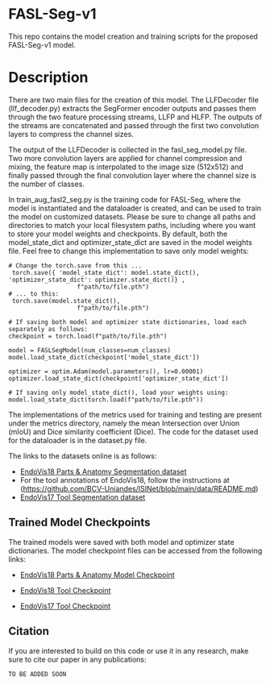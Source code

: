 # FASL-Seg-v1
This repo contains the model creation and training scripts for the proposed FASL-Seg-v1 model.

# Description
There are two main files for the creation of this model. The LLFDecoder file (llf_decoder.py) extracts the SegFormer encoder outputs and passes them through the two feature processing streams, LLFP and HLFP. The outputs of the streams are concatenated and passed through the first two convolution layers to compress the channel sizes. 

The output of the LLFDecoder is collected in the fasl_seg_model.py file. Two more convolution layers are applied for channel compression and mixing, the feature map is interpolated to the image size (512x512) and finally passed through the final convolution layer where the channel size is the number of classes.

In train_aug_fasl2_seg.py is the training code for FASL-Seg, where the model is instantiated and the dataloader is created, and can be used to train the model on customized datasets. Please be sure to change all paths and directories to match your local filesystem paths, including where you want to store your model weights and checkpoints. By default, both the model_state_dict and optimizer_state_dict are saved in the model weights file. Feel free to change this implementation to save only model weights: 
```
# Change the torch.save from this ...
 torch.save({ 'model_state_dict': model.state_dict(), 'optimizer_state_dict': optimizer.state_dict()} ,
                   f"path/to/file.pth")
# ... to this:
 torch.save(model.state_dict(),
                   f"path/to/file.pth")

# If saving both model and optimizer state dictionaries, load each separately as follows:
checkpoint = torch.load(f"path/to/file.pth")

model = FASLSegModel(num_classes=num_classes)
model.load_state_dict(checkpoint['model_state_dict'])

optimizer = optim.Adam(model.parameters(), lr=0.00001)
optimizer.load_state_dict(checkpoint['optimizer_state_dict'])

# If saving only model_state_dict(), load your weights using:
model.load_state_dict(torch.load(f"path/to/file.pth"))
```

The implementations of the metrics used for training and testing are present under the metrics directory, namely the mean Intersection over Union (mIoU) and Dice similarity coefficient (Dice). The code for the dataset used for the dataloader is in the dataset.py file.

The links to the datasets online is as follows:
- [EndoVis18 Parts & Anatomy Segmentation dataset](https://endovissub2018-roboticscenesegmentation.grand-challenge.org/Data/)
- For the tool annotations of EndoVis18, follow the instructions at (https://github.com/BCV-Uniandes/ISINet/blob/main/data/README.md)
- [EndoVis17 Tool Segmentation dataset](https://endovissub2017-roboticinstrumentsegmentation.grand-challenge.org/Data/)

## Trained Model Checkpoints
The trained models were saved with both model and optimizer state dictionaries. The model checkpoint files can be accessed from the following links:

- [EndoVis18 Parts & Anatomy Model Checkpoint](https://drive.google.com/file/d/1Ifu4clWiuER1P5eRY_Cac_zO4QOU-viW/view?usp=sharing)

- [EndoVis18 Tool Checkpoint](https://drive.google.com/file/d/1edzckC_65wdhy9DjeEjvw8w7Oy0EAaPg/view?usp=sharing)

- [EndoVis17 Tool Checkpoint](https://drive.google.com/file/d/1DJnV_O5Dwfes9BWi-kfDrHc82v0ysUj2/view?usp=sharing)

## Citation
If you are interested to build on this code or use it in any research, make sure to cite our paper in any publications:
```
TO BE ADDED SOON

```
